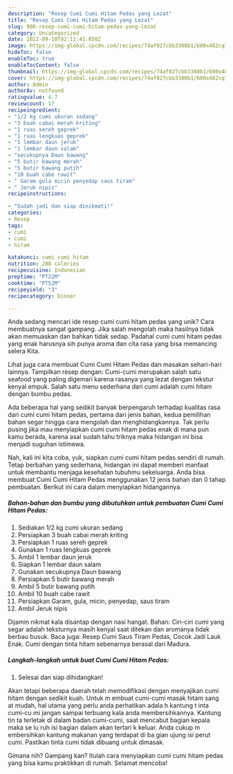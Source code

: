 ```yaml
---
description: "Resep Cumi Cumi Hitam Pedas yang Lezat"
title: "Resep Cumi Cumi Hitam Pedas yang Lezat"
slug: 906-resep-cumi-cumi-hitam-pedas-yang-lezat
category: Uncategorized
date: 2022-09-10T02:11:41.850Z
image: https://img-global.cpcdn.com/recipes/74af027cbb3308b1/680x482cq70/cumi-cumi-hitam-pedas-foto-resep-utama.jpg
hideToc: false
enableToc: true
enableTocContent: false
thumbnail: https://img-global.cpcdn.com/recipes/74af027cbb3308b1/680x482cq70/cumi-cumi-hitam-pedas-foto-resep-utama.jpg
cover: https://img-global.cpcdn.com/recipes/74af027cbb3308b1/680x482cq70/cumi-cumi-hitam-pedas-foto-resep-utama.jpg
author: Admin
authorAv: notfound
ratingvalue: 4.7
reviewcount: 17
recipeingredient:
- "1/2 kg cumi ukuran sedang"
- "3 buah cabai merah kriting"
- "1 ruas sereh geprek"
- "1 ruas lengkuas geprek"
- "1 lembar daun jeruk"
- "1 lembar daun salam"
- "secukupnya Daun bawang"
- "5 butir bawang merah"
- "5 butir bawang putih"
- "10 buah cabe rawit"
- " Garam gula micin penyedap saus tiram"
- " Jeruk nipis"
recipeinstructions:

- "Sudah jadi dan siap dinikmati!"
categories:
- Resep
tags:
- cumi
- cumi
- hitam

katakunci: cumi cumi hitam 
nutrition: 288 calories
recipecuisine: Indonesian
preptime: "PT22M"
cooktime: "PT52M"
recipeyield: "3"
recipecategory: Dinner

---
```





Anda sedang mencari ide resep cumi cumi hitam pedas yang unik? Cara membuatnya sangat gampang. Jika salah mengolah maka hasilnya tidak akan memuaskan dan bahkan tidak sedap. Padahal cumi cumi hitam pedas yang enak harusnya sih punya aroma dan cita rasa yang bisa memancing selera Kita.





Lihat juga cara membuat Cumi Cumi Hitam Pedas dan masakan sehari-hari lainnya. Tampilkan resep dengan: Cumi-cumi merupakan salah satu seafood yang paling digemari karena rasanya yang lezat dengan tekstur kenyal empuk. Salah satu menu sederhana dari cumi adalah cumi hitam dengan bumbu pedas.

Ada beberapa hal yang sedikit banyak berpengaruh terhadap kualitas rasa dari cumi cumi hitam pedas, pertama dari jenis bahan, kedua pemilihan bahan segar hingga cara mengolah dan menghidangkannya. Tak perlu pusing jika mau menyiapkan cumi cumi hitam pedas enak di mana pun kamu berada, karena asal sudah tahu triknya maka hidangan ini bisa menjadi suguhan istimewa.






Nah, kali ini kita coba, yuk, siapkan cumi cumi hitam pedas sendiri di rumah. Tetap berbahan yang sederhana, hidangan ini dapat memberi manfaat untuk membantu menjaga kesehatan tubuhmu sekeluarga. Anda bisa membuat Cumi Cumi Hitam Pedas menggunakan 12 jenis bahan dan 0 tahap pembuatan. Berikut ini cara dalam menyiapkan hidangannya.

<!--inarticleads1-->

##### Bahan-bahan dan bumbu yang dibutuhkan untuk pembuatan Cumi Cumi Hitam Pedas:

1. Sediakan 1/2 kg cumi ukuran sedang
1. Persiapkan 3 buah cabai merah kriting
1. Persiapkan 1 ruas sereh geprek
1. Gunakan 1 ruas lengkuas geprek
1. Ambil 1 lembar daun jeruk
1. Siapkan 1 lembar daun salam
1. Gunakan secukupnya Daun bawang
1. Persiapkan 5 butir bawang merah
1. Ambil 5 butir bawang putih
1. Ambil 10 buah cabe rawit
1. Persiapkan  Garam, gula, micin, penyedap, saus tiram
1. Ambil  Jeruk nipis


Dijamin nikmat kala disantap dengan nasi hangat. Bahan: Ciri-ciri cumi yang segar adalah teksturnya masih kenyal saat ditekan dan aromanya tidak berbau busuk. Baca juga: Resep Cumi Saus Tiram Pedas, Cocok Jadi Lauk Enak. Cumi dengan tinta hitam sebenarnya berasal dari Madura. 

<!--inarticleads2-->

##### Langkah-langkah untuk buat Cumi Cumi Hitam Pedas:


1. Selesai dan siap dihidangkan!

Akan tetapi beberapa daerah telah memodifikasi dengan menyajikan cumi hitam dengan sedikit kuah. Untuk m embuat cumi-cumi masak hitam sang at mudah, hal utama yang perlu anda perhatikan adala h kantung t inta cumi-cu mi jangan sampai terbuang kala anda membersihkannya. Kantung tin ta terletak di dalam badan cumi-cumi, saat mencabut bagian kepala maka se lu ruh isi bagian dalam akan tertari k keluar. Anda cukup m embersihkan kantung makanan yang terdapat di ba gian ujung isi perut cumi. Pastikan tinta cumi tidak dibuang untuk dimasak. 

Gimana nih? Gampang kan? Itulah cara menyiapkan cumi cumi hitam pedas yang bisa kamu praktikkan di rumah. Selamat mencoba!
